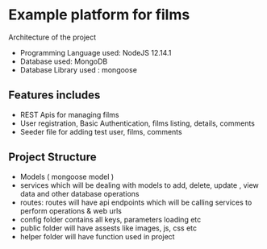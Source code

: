 # Example platform for films
Architecture of the project
* Programming Language used: NodeJS 12.14.1
* Database used: MongoDB
* Database Library used : mongoose
## Features includes
* REST Apis for managing films
* User registration,  Basic Authentication, films listing, details, comments
* Seeder file for adding test user, films, comments

## Project Structure
 * Models ( mongoose model )
 * services which will be dealing with models to add, delete, update , view data and other database operations
 * routes: routes will have api endpoints which will be calling services to perform operations & web  urls
 * config folder contains all keys, parameters loading etc
 * public folder will have assests  like images, js, css etc
 * helper folder will have function used in project
 
